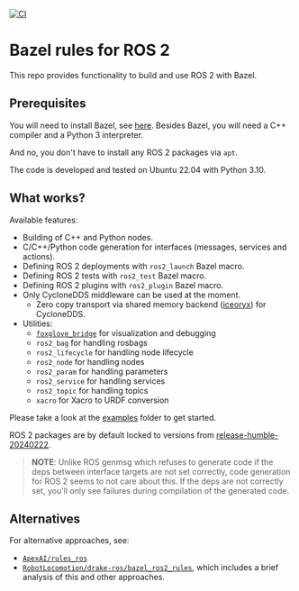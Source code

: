 [![CI](https://github.com/mvukov/rules_ros2/actions/workflows/main.yml/badge.svg?branch=main)](https://github.com/mvukov/rules_ros2/actions/workflows/main.yml)

# Bazel rules for ROS 2

This repo provides functionality to build and use ROS 2 with Bazel.

## Prerequisites

You will need to install Bazel, see [here](https://docs.bazel.build/versions/master/install.html).
Besides Bazel, you will need a C++ compiler and a Python 3 interpreter.

And no, you don't have to install any ROS 2 packages via `apt`.

The code is developed and tested on Ubuntu 22.04 with Python 3.10.

## What works?

Available features:

- Building of C++ and Python nodes.
- C/C++/Python code generation for interfaces (messages, services and actions).
- Defining ROS 2 deployments with `ros2_launch` Bazel macro.
- Defining ROS 2 tests with `ros2_test` Bazel macro.
- Defining ROS 2 plugins with `ros2_plugin` Bazel macro.
- Only CycloneDDS middleware can be used at the moment.
  - Zero copy transport via shared memory backend ([iceoryx](https://github.com/eclipse-iceoryx/iceoryx)) for CycloneDDS.
- Utilities:
  - [`foxglove_bridge`](https://github.com/foxglove/ros-foxglove-bridge) for visualization and debugging
  - `ros2_bag` for handling rosbags
  - `ros2_lifecycle` for handling node lifecycle
  - `ros2_node` for handling nodes
  - `ros2_param` for handling parameters
  - `ros2_service` for handling services
  - `ros2_topic` for handling topics
  - `xacro` for Xacro to URDF conversion

Please take a look at the [examples](examples) folder to get started.

ROS 2 packages are by default locked to versions from [release-humble-20240222](https://github.com/ros2/ros2/releases/tag/release-humble-20240222).

> **NOTE**: Unlike ROS genmsg which refuses to generate code if the deps between
> interface targets are not set correctly, code generation for ROS 2 seems to not
> care about this. If the deps are not correctly set, you'll only see failures
> during compilation of the generated code.

## Alternatives

For alternative approaches, see:

- [`ApexAI/rules_ros`](https://github.com/ApexAI/rules_ros/)
- [`RobotLocomotion/drake-ros/bazel_ros2_rules`](https://github.com/RobotLocomotion/drake-ros/tree/main/bazel_ros2_rules/ros2#alternatives),
  which includes a brief analysis of this and other approaches.
